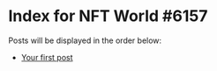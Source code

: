 # Index for NFT World #6157
Posts will be displayed in the order below:

- [Your first post](./001-first.md)

